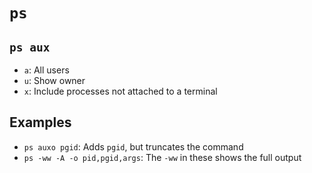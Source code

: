 # `ps`

## `ps aux`

- `a`: All users
- `u`: Show owner
- `x`: Include processes not attached to a terminal

## Examples

- `ps auxo pgid`: Adds `pgid`, but truncates the command
- `ps -ww -A -o pid,pgid,args`: The `-ww` in these shows the full output
